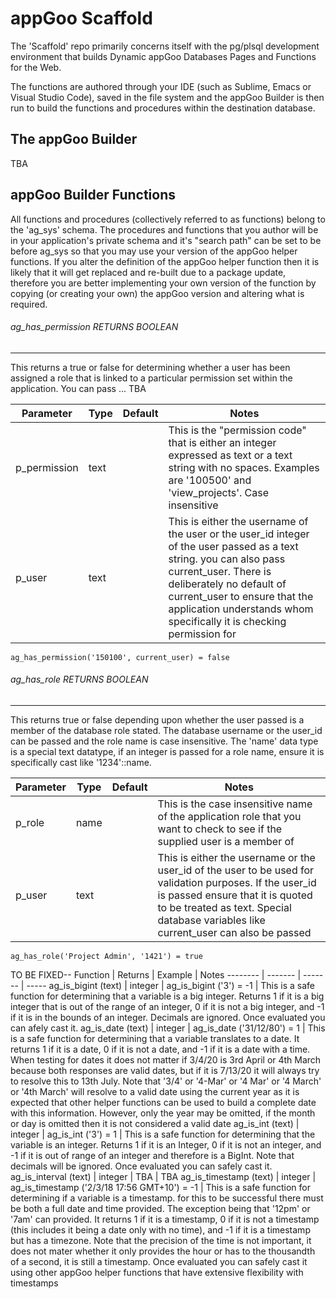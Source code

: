 # appGoo Scaffold
The 'Scaffold' repo primarily concerns itself with the pg/plsql development environment that builds Dynamic appGoo Databases Pages and Functions for the Web.

The functions are authored through your IDE (such as Sublime, Emacs or Visual Studio Code), saved in the file system and the appGoo Builder is then run to build the functions and procedures within the destination database.

## The appGoo Builder
TBA

## appGoo Builder Functions
All functions and procedures (collectively referred to as functions) belong to the 'ag_sys' schema. The procedures and functions that you author will be in your application's private schema and it's "search path" can be set to be before ag_sys so that you may use your version of the appGoo helper functions. If you alter the definition of the appGoo helper function then it is likely that it will get replaced and re-built due to a package update, therefore you are better implementing your own version of the function by copying (or creating your own) the appGoo version and altering what is required.

###### ag_has_permission RETURNS BOOLEAN
----------------------------------
This returns a true or false for determining whether a user has been assigned a role that is linked to a particular permission set within the application. You can pass ... TBA

Parameter | Type | Default | Notes
--------- | ---- | ------- | -----
p_permission | text | | This is the "permission code" that is either an integer expressed as text or a text string with no spaces. Examples are '100500' and 'view_projects'. Case insensitive
p_user | text | | This is either the username of the user or the user_id integer of the user passed as a text string. you can also pass current_user. There is deliberately no default of current_user to ensure that the application understands whom specifically it is checking permission for
```
ag_has_permission('150100', current_user) = false
```

###### ag_has_role RETURNS BOOLEAN
----------------------------------
This returns true or false depending upon whether the user passed is a member of the database role stated. The database username or the user_id can be passed and the role name is case insensitive. The 'name' data type is a special text datatype, if an integer is passed for a role name, ensure it is specifically cast like '1234'::name. 

Parameter | Type | Default | Notes
--------- | ---- | ------- | -----
p_role | name | | This is the case insensitive name of the application role that you want to check to see if the supplied user is a member of
p_user | text | | This is either the username or the user_id of the user to be used for validation purposes. If the user_id is passed ensure that it is quoted to be treated as text. Special database variables like current_user can also be passed
```
ag_has_role('Project Admin', '1421') = true
```


TO BE FIXED--
Function | Returns | Example | Notes
-------- | ------- | ------- | -----
ag_is_bigint (text) | integer | ag_is_bigint ('3') = -1 | This is a safe function for determining that a variable is a big integer. Returns 1 if it is a big integer that is out of the range of an integer, 0 if it is not a big integer, and -1 if it is in the bounds of an integer. Decimals are ignored. Once evaluated you can afely cast it.
ag_is_date (text) | integer | ag_is_date ('31/12/80') = 1 | This is a safe function for determining that a variable translates to a date. It returns 1 if it is a date, 0 if it is not a date, and -1 if it is a date with a time. When testing for dates it does not matter if 3/4/20 is 3rd April or 4th March because both responses are valid dates, but if it is 7/13/20 it will always try to resolve this to 13th July. Note that '3/4' or '4-Mar' or '4 Mar' or '4 March' or '4th March' will resolve to a valid date using the current year as it is expected that other helper functions can be used to build a complete date with this information. However, only the year may be omitted, if the month or day is omitted then it is not considered a valid date
ag_is_int (text) | integer | ag_is_int ('3') = 1 | This is a safe function for determining that the variable is an integer. Returns 1 if it is an Integer, 0 if it is not an integer, and -1 if it is out of range of an integer and therefore is a BigInt. Note that decimals will be ignored. Once evaluated you can safely cast it.
ag_is_interval (text) | integer | TBA | TBA 
ag_is_timestamp (text) | integer | ag_is_timestamp ('2/3/18 17:56 GMT+10') = -1 | This is a safe function for determining if a variable is a timestamp. for this to be successful there must be both a full date and time provided. The exception being that '12pm' or '7am' can provided. It returns 1 if it is a timestamp, 0 if it is not a timestamp (this includes it being a date only with no time), and -1 if it is a timestamp but has a timezone. Note that the precision of the time is not important, it does not mater whether it only provides the hour or has to the thousandth of a second, it is still a timestamp. Once evaluated you can safely cast it using other appGoo helper functions that have extensive flexibility with timestamps


